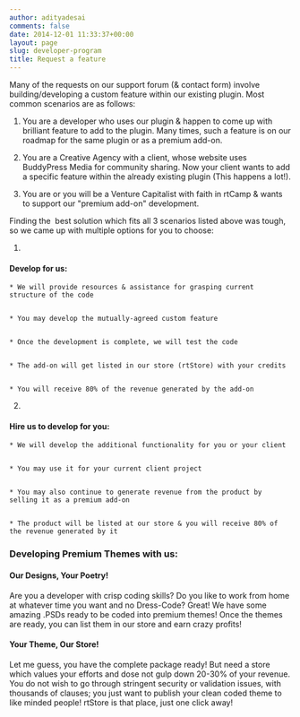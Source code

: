 ```yaml
---
author: adityadesai
comments: false
date: 2014-12-01 11:33:37+00:00
layout: page
slug: developer-program
title: Request a feature
---
```


Many of the requests on our support forum (& contact form) involve building/developing a custom feature within our existing plugin. Most common scenarios are as follows:



	
  1. You are a developer who uses our plugin & happen to come up with brilliant feature to add to the plugin. Many times, such a feature is on our roadmap for the same plugin or as a premium add-on.

	
  2. You are a Creative Agency with a client, whose website uses BuddyPress Media for community sharing. Now your client wants to add a specific feature within the already existing plugin (This happens a lot!).

	
  3. You are or you will be a Venture Capitalist with faith in rtCamp & wants to support our "premium add-on" development.


Finding the  best solution which fits all 3 scenarios listed above was tough, so we came up with multiple options for you to choose:

	
  1. 


#### Develop for us:



	
    * We will provide resources & assistance for grasping current structure of the code

	
    * You may develop the mutually-agreed custom feature

	
    * Once the development is complete, we will test the code

	
    * The add-on will get listed in our store (rtStore) with your credits

	
    * You will receive 80% of the revenue generated by the add-on




	
  2. 


#### Hire us to develop for you:



	
    * We will develop the additional functionality for you or your client

	
    * You may use it for your current client project

	
    * You may also continue to generate revenue from the product by selling it as a premium add-on

	
    * The product will be listed at our store & you will receive 80% of the revenue generated by it







### Developing Premium Themes with us:




#### Our Designs, Your Poetry!


Are you a developer with crisp coding skills? Do you like to work from home at whatever time you want and no Dress-Code? Great! We have some amazing .PSDs ready to be coded into premium themes! Once the themes are ready, you can list them in our store and earn crazy profits!


#### Your Theme, Our Store!


Let me guess, you have the complete package ready! But need a store which values your efforts and dose not gulp down 20-30% of your revenue. You do not wish to go through stringent security or validation issues, with thousands of clauses; you just want to publish your clean coded theme to like minded people! rtStore is that place, just one click away!
